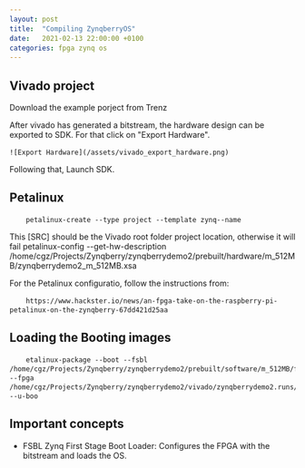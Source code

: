 ```yaml
---
layout: post
title:  "Compiling ZynqberryOS"
date:   2021-02-13 22:00:00 +0100
categories: fpga zynq os
---
```


## Vivado project

Download the example porject from Trenz

After vivado has generated a bitstream, the hardware design can be exported to SDK. For that click on "Export Hardware".

    ![Export Hardware](/assets/vivado_export_hardware.png)
Following that, Launch SDK.

## Petalinux
        petalinux-create --type project --template zynq--name

This [SRC] should be the Vivado root folder project location, otherwise it will fail
        petalinux-config --get-hw-description /home/cgz/Projects/Zynqberry/zynqberrydemo2/prebuilt/hardware/m_512MB/zynqberrydemo2_m_512MB.xsa

For the Petalinux configuratio, follow the instructions from:

        https://www.hackster.io/news/an-fpga-take-on-the-raspberry-pi-petalinux-on-the-zynqberry-67dd421d25aa

## Loading the Booting images

        etalinux-package --boot --fsbl /home/cgz/Projects/Zynqberry/zynqberrydemo2/prebuilt/software/m_512MB/fsbl.elf --fpga /home/cgz/Projects/Zynqberry/zynqberrydemo2/vivado/zynqberrydemo2.runs/impl_1/zsys_wrapper.bit --u-boo


## Important concepts

* FSBL
    Zynq First Stage Boot Loader: Configures the FPGA with the bitstream and loads the OS.
